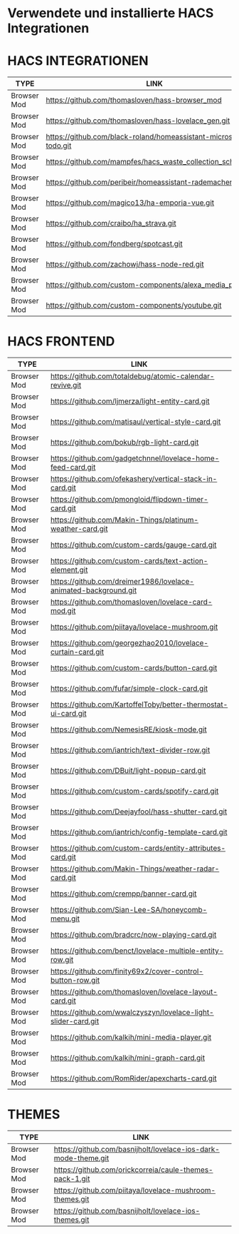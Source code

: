 # Verwendete und installierte HACS Integrationen

# HACS INTEGRATIONEN


| **TYPE** | **LINK** |
| --- | --- |
| Browser Mod | https://github.com/thomasloven/hass-browser_mod |
| Browser Mod | https://github.com/thomasloven/hass-lovelace_gen.git |
| Browser Mod | https://github.com/black-roland/homeassistant-microsoft-todo.git |
| Browser Mod | https://github.com/mampfes/hacs_waste_collection_schedule.git |
| Browser Mod | https://github.com/peribeir/homeassistant-rademacher.git |
| Browser Mod | https://github.com/magico13/ha-emporia-vue.git |
| Browser Mod | https://github.com/craibo/ha_strava.git |
| Browser Mod | https://github.com/fondberg/spotcast.git |
| Browser Mod | https://github.com/zachowj/hass-node-red.git |
| Browser Mod | https://github.com/custom-components/alexa_media_player.git |
| Browser Mod | https://github.com/custom-components/youtube.git |


# HACS FRONTEND

| **TYPE** | **LINK** |
| --- | --- |
| Browser Mod | https://github.com/totaldebug/atomic-calendar-revive.git |
| Browser Mod | https://github.com/ljmerza/light-entity-card.git |
| Browser Mod | https://github.com/matisaul/vertical-style-card.git |
| Browser Mod | https://github.com/bokub/rgb-light-card.git |
| Browser Mod | https://github.com/gadgetchnnel/lovelace-home-feed-card.git |
| Browser Mod | https://github.com/ofekashery/vertical-stack-in-card.git |
| Browser Mod | https://github.com/pmongloid/flipdown-timer-card.git |
| Browser Mod | https://github.com/Makin-Things/platinum-weather-card.git |
| Browser Mod | https://github.com/custom-cards/gauge-card.git |
| Browser Mod | https://github.com/custom-cards/text-action-element.git |
| Browser Mod | https://github.com/dreimer1986/lovelace-animated-background.git |
| Browser Mod | https://github.com/thomasloven/lovelace-card-mod.git |
| Browser Mod | https://github.com/piitaya/lovelace-mushroom.git |
| Browser Mod | https://github.com/georgezhao2010/lovelace-curtain-card.git |
| Browser Mod | https://github.com/custom-cards/button-card.git |
| Browser Mod | https://github.com/fufar/simple-clock-card.git |
| Browser Mod | https://github.com/KartoffelToby/better-thermostat-ui-card.git |
| Browser Mod | https://github.com/NemesisRE/kiosk-mode.git |
| Browser Mod | https://github.com/iantrich/text-divider-row.git |
| Browser Mod | https://github.com/DBuit/light-popup-card.git |
| Browser Mod | https://github.com/custom-cards/spotify-card.git |
| Browser Mod | https://github.com/Deejayfool/hass-shutter-card.git |
| Browser Mod | https://github.com/iantrich/config-template-card.git |
| Browser Mod | https://github.com/custom-cards/entity-attributes-card.git |
| Browser Mod | https://github.com/Makin-Things/weather-radar-card.git |
| Browser Mod | https://github.com/crempp/banner-card.git |
| Browser Mod | https://github.com/Sian-Lee-SA/honeycomb-menu.git |
| Browser Mod | https://github.com/bradcrc/now-playing-card.git |
| Browser Mod | https://github.com/benct/lovelace-multiple-entity-row.git |
| Browser Mod | https://github.com/finity69x2/cover-control-button-row.git |
| Browser Mod | https://github.com/thomasloven/lovelace-layout-card.git |
| Browser Mod | https://github.com/wwalczyszyn/lovelace-light-slider-card.git |
| Browser Mod | https://github.com/kalkih/mini-media-player.git |
| Browser Mod | https://github.com/kalkih/mini-graph-card.git |
| Browser Mod | https://github.com/RomRider/apexcharts-card.git |

# THEMES

| **TYPE** | **LINK** |
| --- | --- |
| Browser Mod | https://github.com/basnijholt/lovelace-ios-dark-mode-theme.git |
| Browser Mod | https://github.com/orickcorreia/caule-themes-pack-1.git |
| Browser Mod | https://github.com/piitaya/lovelace-mushroom-themes.git |
| Browser Mod | https://github.com/basnijholt/lovelace-ios-themes.git |